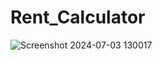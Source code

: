 # Rent_Calculator
![Screenshot 2024-07-03 130017](https://github.com/2024Vaibhav/Rent_Calculator/assets/165551753/cbed8047-bc36-4297-a086-96ab422baab9)
